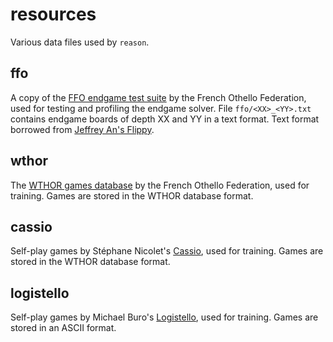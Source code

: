 # resources

Various data files used by `reason`.

## ffo
A copy of the [FFO endgame test suite](http://www.radagast.se/othello/ffotest.html) by the French Othello Federation, used
for testing and profiling the endgame solver.
File `ffo/<XX>_<YY>.txt` contains endgame boards of depth XX and YY in a text format.
Text format borrowed from [Jeffrey An's Flippy](https://github.com/jeffreyan11/othello_engine).

## wthor
The [WTHOR games database](https://www.ffothello.org/informatique/la-base-wthor/) by the French Othello Federation, used for
training. Games are stored in the WTHOR database format.

## cassio
Self-play games by Stéphane Nicolet's [Cassio](http://cassio.free.fr/), used for training.
Games are stored in the WTHOR database format.

## logistello
Self-play games by Michael Buro's [Logistello](https://skatgame.net/mburo/log.html), used for training.
Games are stored in an ASCII format.
